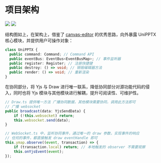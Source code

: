 # 项目架构

<backTop/>
<HiddenHeder />

<p>
    <img src="/unippt-jgt.png" />
    <img src="/unippt-yjsjgt.png" />
</p>

结构图如上，在架构上，借鉴了 [canvas-editor](https://hufe.club/canvas-editor-docs/) 的优秀思路，向外暴露 UniPPTX 核心模块，并提供用户可操作对象：
```ts
class UniPPTX {
  public command: Command; // Command API
  public eventBus: EventBus<EventBusMap>; // 事件监听器
  public register: Register; // 注册快捷键
  public destroy: () => void; // 销毁编辑器方法
  public render: () => void; // 重新渲染
}
```

在协同部分，将 Yjs 与 Draw 进行唯一联系，降低协同部分对源功能代码的侵入，同时也将 Yjs 模块与其他模块进行解耦，提升可阅读性、可维护性。
```ts
// Draw.ts 提供唯一方法 广播协同数据，其他模块需要协同，调用此方法即可
// 广播 websocket
public broadcast(data: YjsSendData) {
    if (!this.websocket) return;
    this.websocket.send(data);
}

// WebSocket.ts 中，监听协同事件，通过唯一的 draw 参数，实现事件的响应
// 任何的事件，都直接触发 draw eventHandle 即可
this.ymap.observe((event, transaction) => {
    if (transaction.local) return; // 本地触发的 observer 不需要观察
    this.onYjsEvent(event);
});
```
